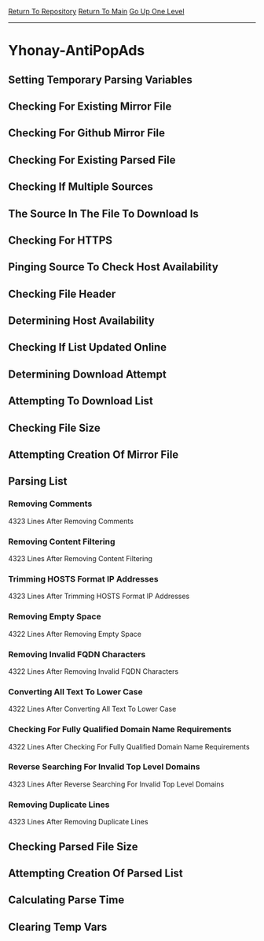 [Return To Repository](https://github.com/deathbybandaid/piholeparser/)
[Return To Main](https://github.com/deathbybandaid/piholeparser/blob/master/RecentRunLogs/Mainlog.md)
[Go Up One Level](https://github.com/deathbybandaid/piholeparser/blob/master/RecentRunLogs/TopLevelScripts/30-Processing-Blacklists.md)
____________________________________
# Yhonay-AntiPopAds
## Setting Temporary Parsing Variables
## Checking For Existing Mirror File
## Checking For Github Mirror File
## Checking For Existing Parsed File
## Checking If Multiple Sources
## The Source In The File To Download Is
## Checking For HTTPS
## Pinging Source To Check Host Availability
## Checking File Header
## Determining Host Availability
## Checking If List Updated Online
## Determining Download Attempt
## Attempting To Download List
## Checking File Size
## Attempting Creation Of Mirror File
## Parsing List
### Removing Comments
4323 Lines After Removing Comments
### Removing Content Filtering
4323 Lines After Removing Content Filtering
### Trimming HOSTS Format IP Addresses
4323 Lines After Trimming HOSTS Format IP Addresses
### Removing Empty Space
4322 Lines After Removing Empty Space
### Removing Invalid FQDN Characters
4322 Lines After Removing Invalid FQDN Characters
### Converting All Text To Lower Case
4322 Lines After Converting All Text To Lower Case
### Checking For Fully Qualified Domain Name Requirements
4322 Lines After Checking For Fully Qualified Domain Name Requirements
### Reverse Searching For Invalid Top Level Domains
4323 Lines After Reverse Searching For Invalid Top Level Domains
### Removing Duplicate Lines
4323 Lines After Removing Duplicate Lines
## Checking Parsed File Size
## Attempting Creation Of Parsed List
## Calculating Parse Time
## Clearing Temp Vars
